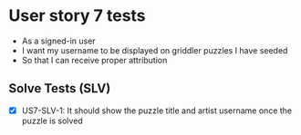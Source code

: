 # User story 7 tests

- As a signed-in user
- I want my username to be displayed on griddler puzzles I have seeded
- So that I can receive proper attribution

## Solve Tests (SLV)

- [x] US7-SLV-1: It should show the puzzle title and artist username once the puzzle is solved
